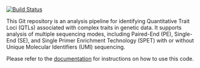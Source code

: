 [![Build Status](https://img.shields.io/badge/docs-public-brightgreen)](https://github.com/hatrang22/Pipeline-QTLseq/wiki/)

This Git repository is an analysis pipeline for identifying Quantitative Trait Loci (QTLs) associated with complex traits in genetic data. It supports analysis of multiple sequencing modes, including Paired-End (PE), Single-End (SE), and Single Primer Enrichment Technology (SPET) with or without Unique Molecular Identifiers (UMI) sequencing.

Please refer to the [documentation](../../wikis) for instructions on how to use this code.
